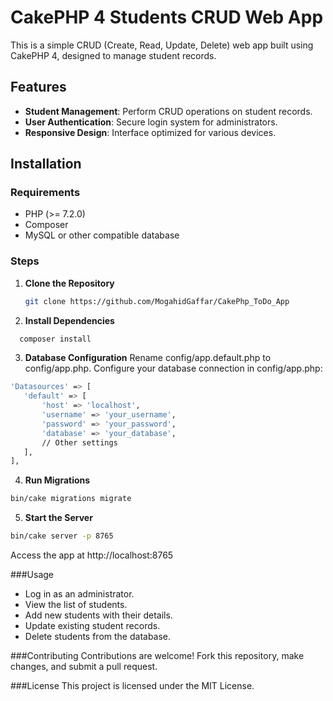 # CakePHP 4 Students CRUD Web App

This is a simple CRUD (Create, Read, Update, Delete) web app built using CakePHP 4, designed to manage student records.

## Features

- **Student Management**: Perform CRUD operations on student records.
- **User Authentication**: Secure login system for administrators.
- **Responsive Design**: Interface optimized for various devices.

## Installation

### Requirements

- PHP (>= 7.2.0)
- Composer
- MySQL or other compatible database

### Steps

1. **Clone the Repository**
   ```bash
   git clone https://github.com/MogahidGaffar/CakePhp_ToDo_App
   ```

2. **Install Dependencies**
  ```bash
    composer install 
```

3. **Database Configuration**
Rename config/app.default.php to config/app.php.
Configure your database connection in config/app.php:
 ```bash
'Datasources' => [
    'default' => [
        'host' => 'localhost',
        'username' => 'your_username',
        'password' => 'your_password',
        'database' => 'your_database',
        // Other settings
    ],
],
```
4. **Run Migrations**
  ```bash
bin/cake migrations migrate
```

5. **Start the Server**
  ```bash
bin/cake server -p 8765
```

Access the app at http://localhost:8765


###Usage
- Log in as an administrator.
- View the list of students.
- Add new students with their details.
- Update existing student records.
- Delete students from the database.

###Contributing
Contributions are welcome! Fork this repository, make changes, and submit a pull request.

###License
This project is licensed under the MIT License.









